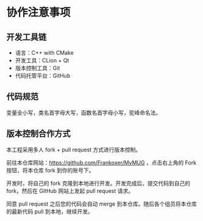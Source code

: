 # 协作注意事项

## 开发工具链

* 语言：C++ with CMake
* 开发工具：CLion + Qt
* 版本控制工具：Git
* 代码托管平台：GitHub

## 代码规范

变量全小写，类名首字母大写，函数名首字母小写，驼峰命名法。

## 版本控制合作方式

本工程采用多人 fork + pull request 方式进行版本控制。

前往本仓库网站：https://github.com/Frankoxer/MyMUG ，点击右上角的 Fork 按钮，将本仓库 fork 到你的账号下。

开发时，将自己的 fork 克隆到本地进行开发。开发完成后，提交代码到自己的 fork，然后在 GitHub 网站上发起 pull request 请求。

同意 pull request 之后您的代码会自动 merge 到本仓库。随后各个组员将本仓库的最新代码 pull 到本地，继续开发。